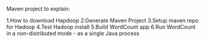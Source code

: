 Maven project to explain:

1.How to download Hapdoop
2.Generate Maven Project
3.Setup maven repo for Hadoop
4.Test Hadoop install
5.Build WordCount app
6.Run WordCount  in a non-distributed mode - as a single Java process
